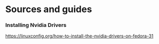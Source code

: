 

# Sources and guides

### Installing Nvidia Drivers
https://linuxconfig.org/how-to-install-the-nvidia-drivers-on-fedora-31
